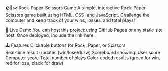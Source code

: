 🪨📄✂️ Rock-Paper-Scissors Game
A simple, interactive Rock-Paper-Scissors game built using HTML, CSS, and JavaScript. Challenge the computer and keep track of your wins, losses, and total plays!

🚀 Live Demo
You can host this project using GitHub Pages or any static site host. Once deployed, include the link here.

🕹️ Features
       Clickable buttons for Rock, Paper, or Scissors       
       Real-time result updates (win/lose/draw)
       Scoreboard showing:
       User score
       Computer score
       Total number of plays
       Color-coded results (green for win, red for lose, black for draw)
